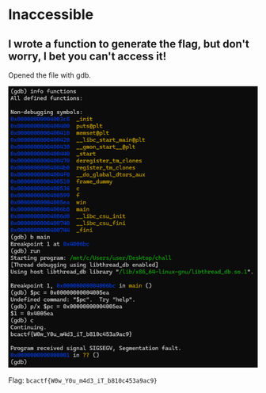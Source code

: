 # Inaccessible

## I wrote a function to generate the flag, but don't worry, I bet you can't access it!

Opened the file with gdb.

![photo](./Photo1.png)

Flag: `bcactf{W0w_Y0u_m4d3_iT_b810c453a9ac9}`